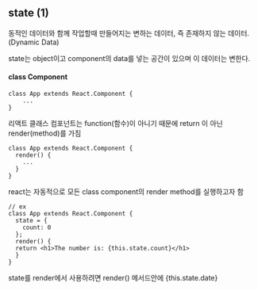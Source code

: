 ## state (1)

동적인 데이터와 함께 작업할때 만들어지는 변하는 데이터, 즉 존재하지 않는 데이터. (Dynamic Data)

state는 object이고 component의 data를 넣는 공간이 있으며 이 데이터는 변한다.



#### class Component

```	
class App extends React.Component {
	...
}
```

리액트 클래스 컴포넌트는 function(함수)이 아니기 때문에 return 이 아닌 render(method)를 가짐

```
class App extends React.Component {
  render() {
    ...
  }
}
```

react는 자동적으로 모든 class component의 render method를 실행하고자 함



```
// ex
class App extends React.Component {
  state = {
    count: 0
  };
  render() {
  return <h1>The number is: {this.state.count}</h1>
  }
}
```

state를 render에서 사용하려면 render() 메서드안에 {this.state.date}